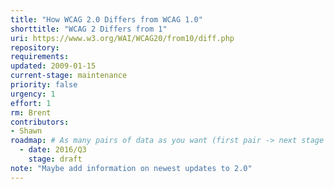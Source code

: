 ```yaml
---
title: "How WCAG 2.0 Differs from WCAG 1.0"
shorttitle: "WCAG 2 Differs from 1"
uri: https://www.w3.org/WAI/WCAG20/from10/diff.php
repository: 
requirements: 
updated: 2009-01-15
current-stage: maintenance
priority: false
urgency: 1
effort: 1
rm: Brent
contributors:
- Shawn
roadmap: # As many pairs of data as you want (first pair -> next stage in the tool)
  - date: 2016/Q3
    stage: draft
note: "Maybe add information on newest updates to 2.0"
---
```

